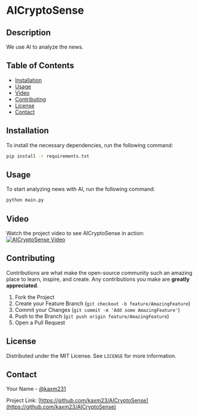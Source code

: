# AICryptoSense

## Description
We use AI to analyze the news.

## Table of Contents
- [Installation](#installation)
- [Usage](#usage)
- [Video](#video)
- [Contributing](#contributing)
- [License](#license)
- [Contact](#contact)

## Installation
To install the necessary dependencies, run the following command:
```bash
pip install -r requirements.txt
```

## Usage
To start analyzing news with AI, run the following command:
```bash
python main.py
```

## Video
Watch the project video to see AICryptoSense in action:
[![AICryptoSense Video](https://img.youtube.com/vi/YOUR_VIDEO_ID_HERE/0.jpg)](https://www.youtube.com/watch?v=YOUR_VIDEO_ID_HERE)

## Contributing
Contributions are what make the open-source community such an amazing place to learn, inspire, and create. Any contributions you make are **greatly appreciated**.

1. Fork the Project
2. Create your Feature Branch (`git checkout -b feature/AmazingFeature`)
3. Commit your Changes (`git commit -m 'Add some AmazingFeature'`)
4. Push to the Branch (`git push origin feature/AmazingFeature`)
5. Open a Pull Request

## License
Distributed under the MIT License. See `LICENSE` for more information.

## Contact
Your Name - [@kaxm231](https://x.com/kaxm231)

Project Link: [https://github.com/kaxm23/AICryptoSense](https://github.com/kaxm23/AICryptoSense)
